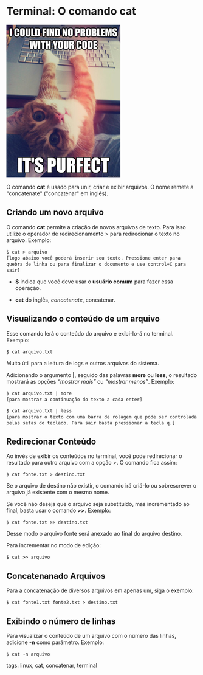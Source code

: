 # Terminal: O comando cat


![code cat](img/p0011-0.jpg)

O comando **cat** é usado para unir, criar e exibir arquivos. O nome remete a "concatenate" ("concatenar" em inglês).

## Criando um novo arquivo

O comando **cat** permite a criação de novos arquivos de texto. Para isso utilize o operador de redirecionamento > para redirecionar o texto no arquivo. Exemplo:

```
$ cat > arquivo
[logo abaixo você poderá inserir seu texto. Pressione enter para quebra de linha ou para finalizar o documento e use control+C para sair]
```

- **$** indica que você deve usar o **usuário comum** para fazer essa operação.

- **cat** do inglês, *concatenate*, concatenar.

## Visualizando o conteúdo de um arquivo

Esse comando lerá o conteúdo do arquivo e exibi-lo-á no terminal. Exemplo:

```
$ cat arquivo.txt
```

Muito útil para a leitura de logs e outros arquivos do sistema.

Adicionando o argumento **|**, seguido das palavras **more** ou **less**, o resultado mostrará as opções _“mostrar mais”_ ou _“mostrar menos”_. Exemplo:

```
$ cat arquivo.txt | more
[para mostrar a continuação do texto a cada enter]
```

```
$ cat arquivo.txt | less
[para mostrar o texto com uma barra de rolagem que pode ser controlada pelas setas do teclado. Para sair basta pressionar a tecla q.]
```

## Redirecionar Conteúdo

Ao invés de exibir os conteúdos no terminal, você pode redirecionar o resultado para outro arquivo com a opção >. O comando fica assim:

```
$ cat fonte.txt > destino.txt
```

Se o arquivo de destino não existir, o comando irá criá-lo ou sobrescrever o arquivo já existente com o mesmo nome.

Se você não deseja que o arquivo seja substituído, mas incrementado ao final, basta usar o comando **>>**. Exemplo:

```
$ cat fonte.txt >> destino.txt
```

Desse modo o arquivo fonte será anexado ao final do arquivo destino.

Para incrementar no modo de edição:

```
$ cat >> arquivo
```

## Concatenanado Arquivos

Para a concatenação de diversos arquivos em apenas um, siga o exemplo:

```
$ cat fonte1.txt fonte2.txt > destino.txt
```

## Exibindo o número de linhas

Para visualizar o conteúdo de um arquivo com o número das linhas, adicione **-n** como parâmetro. Exemplo:

```
$ cat -n arquivo
```

tags: linux, cat, concatenar, terminal
